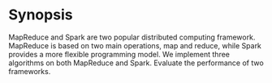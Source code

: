 # Synopsis
MapReduce and Spark are two popular distributed computing framework. MapReduce is based on two main operations, map and reduce, while Spark provides a more flexible programming model. We implement three algorithms on both MapReduce and Spark. Evaluate the performance of two frameworks.
